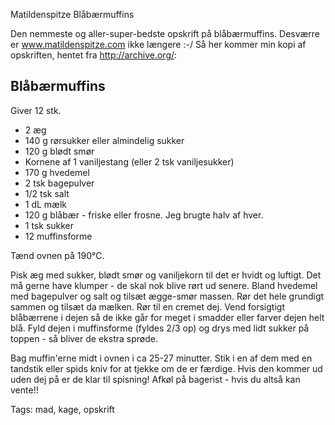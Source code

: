 Matildenspitze Blåbærmuffins

Den nemmeste og aller-super-bedste opskrift på blåbærmuffins. Desværre er www.matildenspitze.com ikke længere :-/ Så her
kommer min kopi af opskriften, hentet fra http://archive.org/:

## Blåbærmuffins

Giver 12 stk.

* 2 æg
* 140 g rørsukker eller almindelig sukker
* 120 g blødt smør
* Kornene af 1 vaniljestang (eller 2 tsk vaniljesukker)
* 170 g hvedemel
* 2 tsk bagepulver
* 1/2 tsk salt
* 1 dL mælk
* 120 g blåbær - friske eller frosne. Jeg brugte halv af hver.
* 1 tsk sukker
* 12 muffinsforme

Tænd ovnen på 190&deg;C.

Pisk æg med sukker, blødt smør og vaniljekorn til det er hvidt og luftigt. Det må gerne have klumper - de skal nok blive rørt ud senere.
Bland hvedemel med bagepulver og salt og tilsæt ægge-smør massen. Rør det hele grundigt sammen og tilsæt da mælken. Rør til en cremet dej.
Vend forsigtigt blåbærrene i dejen så de ikke går for meget i smadder eller farver dejen helt blå.
Fyld dejen i muffinsforme (fyldes 2/3 op) og drys med lidt sukker på toppen - så bliver de ekstra sprøde.

Bag muffin&apos;erne midt i ovnen i ca 25-27 minutter. Stik i en af dem med en tandstik eller spids kniv for at tjekke om de er færdige. Hvis
den kommer ud uden dej på er de klar til spisning! Afkøl på bagerist - hvis du altså kan vente!!

Tags: mad, kage, opskrift
